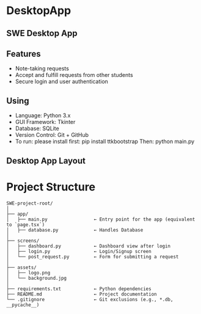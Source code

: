 # DesktopApp
## SWE Desktop App 

## Features
- Note-taking requests
- Accept and fulfill requests from other students
- Secure login and user authentication

## Using
- Language: Python 3.x
- GUI Framework: Tkinter
- Database: SQLite 
- Version Control: Git + GitHub
- To run: please install first:
   pip install ttkbootstrap
  Then: python main.py 

  

## Desktop App Layout

# Project Structure

```text
SWE-project-root/
│
├── app/                        
│   ├── main.py                 ← Entry point for the app (equivalent to `page.tsx`)
│   ├── database.py             ← Handles Database
│
├── screens/                    
│   ├── dashboard.py            ← Dashboard view after login
│   ├── login.py                ← Login/Signup screen
│   └── post_request.py         ← Form for submitting a request
│
├── assets/                     
│   ├── logo.png
│   └── background.jpg
│
├── requirements.txt            ← Python dependencies
├── README.md                   ← Project documentation
└── .gitignore                  ← Git exclusions (e.g., *.db, __pycache__)
